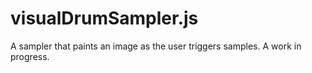 # visualDrumSampler.js

A sampler that paints an image as the user triggers samples. A work in progress.
